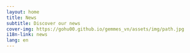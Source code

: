 ```yaml
---
layout: home
title: News
subtitle: Discover our news
cover-img: https://gohu00.github.io/gemmes_vn/assets/img/path.jpg
i18n-link: news
lang: en
---
```


